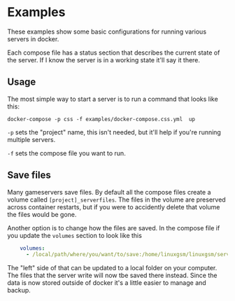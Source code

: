 # Examples

These examples show some basic configurations for running various servers in docker.

Each compose file has a status section that describes the current state of the server. If I know the server is in a working state it'll say it there. 

## Usage

The most simple way to start a server is to run a command that looks like this:

```shell
docker-compose -p css -f examples/docker-compose.css.yml  up
```

`-p` sets the "project" name, this isn't needed, but it'll help if you're running multiple servers.

`-f` sets the compose file you want to run.

## Save files

Many gameservers save files. By default all the compose files create a volume called `[project]_serverfiles`. The files in the volume are preserved across container restarts, but if you were to accidently delete that volume the files would be gone.

Another option is to change how the files are saved. In the compose file if you update the `volumes` section to look like this

```yaml
    volumes:
      - /local/path/where/you/want/to/save:/home/linuxgsm/linuxgsm/serverfiles
```

The "left" side of that can be updated to a local folder on your computer. The files that the server write will now tbe saved there instead. Since the data is now stored outside of docker it's a little easier to manage and backup.
